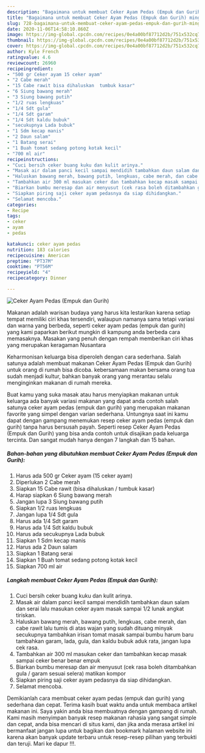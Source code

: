 ```yaml
---
description: "Bagaimana untuk membuat Ceker Ayam Pedas (Empuk dan Gurih) minggu ini"
title: "Bagaimana untuk membuat Ceker Ayam Pedas (Empuk dan Gurih) minggu ini"
slug: 728-bagaimana-untuk-membuat-ceker-ayam-pedas-empuk-dan-gurih-minggu-ini
date: 2020-11-06T14:58:10.860Z
image: https://img-global.cpcdn.com/recipes/0e4a00bf87712d2b/751x532cq70/ceker-ayam-pedas-empuk-dan-gurih-foto-resep-utama.jpg
thumbnail: https://img-global.cpcdn.com/recipes/0e4a00bf87712d2b/751x532cq70/ceker-ayam-pedas-empuk-dan-gurih-foto-resep-utama.jpg
cover: https://img-global.cpcdn.com/recipes/0e4a00bf87712d2b/751x532cq70/ceker-ayam-pedas-empuk-dan-gurih-foto-resep-utama.jpg
author: Kyle French
ratingvalue: 4.6
reviewcount: 26960
recipeingredient:
- "500 gr Ceker ayam 15 ceker ayam"
- "2 Cabe merah"
- "15 Cabe rawit bisa dihaluskan  tumbuk kasar"
- "6 Siung bawang merah"
- "3 Siung bawang putih"
- "1/2 ruas lengkuas"
- "1/4 Sdt gula"
- "1/4 Sdt garam"
- "1/4 Sdt kaldu bubuk"
- "secukupnya Lada bubuk"
- "1 Sdm kecap manis"
- "2 Daun salam"
- "1 Batang serai"
- "1 Buah tomat sedang potong kotak kecil"
- "700 ml air"
recipeinstructions:
- "Cuci bersih ceker buang kuku dan kulit arinya."
- "Masak air dalam panci kecil sampai mendidih tambahkan daun salam dan serai lalu masukan ceker ayam masak sampai 1/2 lunak angkat tiriskan."
- "Haluskan bawang merah, bawang putih, lengkuas, cabe merah, dan cabe rawit lalu tumis di atas wajan yang sudah dituang minyak secukupnya tambahkan irisan tomat masak sampai bumbu harum baru tambahkan garam, lada, gula, dan kaldu bubuk aduk rata, jangan lupa cek rasa."
- "Tambahkan air 300 ml masukan ceker dan tambahkan kecap masak sampai ceker benar benar empuk"
- "Biarkan bumbu meresap dan air menyusut (cek rasa boleh ditambahkan gula / garam sesuai selera) matikan kompor"
- "Siapkan piring saji ceker ayam pedasnya da siap dihidangkan."
- "Selamat mencoba."
categories:
- Recipe
tags:
- ceker
- ayam
- pedas

katakunci: ceker ayam pedas 
nutrition: 183 calories
recipecuisine: American
preptime: "PT37M"
cooktime: "PT56M"
recipeyield: "4"
recipecategory: Dinner

---
```



![Ceker Ayam Pedas (Empuk dan Gurih)](https://img-global.cpcdn.com/recipes/0e4a00bf87712d2b/751x532cq70/ceker-ayam-pedas-empuk-dan-gurih-foto-resep-utama.jpg)

Makanan adalah warisan budaya yang harus kita lestarikan karena setiap tempat memiliki ciri khas tersendiri, walaupun namanya sama tetapi variasi dan warna yang berbeda, seperti ceker ayam pedas (empuk dan gurih) yang kami paparkan berikut mungkin di kampung anda berbeda cara memasaknya. Masakan yang penuh dengan rempah memberikan ciri khas yang merupakan keragaman Nusantara

Keharmonisan keluarga bisa diperoleh dengan cara sederhana. Salah satunya adalah membuat makanan Ceker Ayam Pedas (Empuk dan Gurih) untuk orang di rumah bisa dicoba. kebersamaan makan bersama orang tua sudah menjadi kultur, bahkan banyak orang yang merantau selalu menginginkan makanan di rumah mereka.



Buat kamu yang suka masak atau harus menyiapkan makanan untuk keluarga ada banyak variasi makanan yang dapat anda contoh salah satunya ceker ayam pedas (empuk dan gurih) yang merupakan makanan favorite yang simpel dengan varian sederhana. Untungnya saat ini kamu dapat dengan gampang menemukan resep ceker ayam pedas (empuk dan gurih) tanpa harus bersusah payah.
Seperti resep Ceker Ayam Pedas (Empuk dan Gurih) yang bisa anda contoh untuk disajikan pada keluarga tercinta. Dan sangat mudah hanya dengan 7 langkah dan 15 bahan.


<!--inarticleads1-->

##### Bahan-bahan yang dibutuhkan membuat Ceker Ayam Pedas (Empuk dan Gurih):

1. Harus ada 500 gr Ceker ayam (15 ceker ayam)
1. Diperlukan 2 Cabe merah
1. Siapkan 15 Cabe rawit (bisa dihaluskan / tumbuk kasar)
1. Harap siapkan 6 Siung bawang merah
1. Jangan lupa 3 Siung bawang putih
1. Siapkan 1/2 ruas lengkuas
1. Jangan lupa 1/4 Sdt gula
1. Harus ada 1/4 Sdt garam
1. Harus ada 1/4 Sdt kaldu bubuk
1. Harus ada secukupnya Lada bubuk
1. Siapkan 1 Sdm kecap manis
1. Harus ada 2 Daun salam
1. Siapkan 1 Batang serai
1. Siapkan 1 Buah tomat sedang potong kotak kecil
1. Siapkan 700 ml air




<!--inarticleads2-->

##### Langkah membuat  Ceker Ayam Pedas (Empuk dan Gurih):

1. Cuci bersih ceker buang kuku dan kulit arinya.
1. Masak air dalam panci kecil sampai mendidih tambahkan daun salam dan serai lalu masukan ceker ayam masak sampai 1/2 lunak angkat tiriskan.
1. Haluskan bawang merah, bawang putih, lengkuas, cabe merah, dan cabe rawit lalu tumis di atas wajan yang sudah dituang minyak secukupnya tambahkan irisan tomat masak sampai bumbu harum baru tambahkan garam, lada, gula, dan kaldu bubuk aduk rata, jangan lupa cek rasa.
1. Tambahkan air 300 ml masukan ceker dan tambahkan kecap masak sampai ceker benar benar empuk
1. Biarkan bumbu meresap dan air menyusut (cek rasa boleh ditambahkan gula / garam sesuai selera) matikan kompor
1. Siapkan piring saji ceker ayam pedasnya da siap dihidangkan.
1. Selamat mencoba.




Demikianlah cara membuat ceker ayam pedas (empuk dan gurih) yang sederhana dan cepat. Terima kasih buat waktu anda untuk membaca artikel makanan ini. Saya yakin anda bisa membuatnya dengan gampang di rumah. Kami masih menyimpan banyak resep makanan rahasia yang sangat simple dan cepat, anda bisa mencari di situs kami, dan jika anda merasa artikel ini bermanfaat jangan lupa untuk bagikan dan bookmark halaman website ini karena akan banyak update terbaru untuk resep-resep pilihan yang terbukti dan teruji. Mari ke dapur !!!. 
